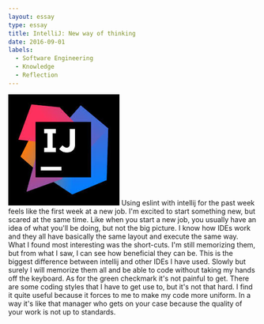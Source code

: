 ```yaml
---
layout: essay
type: essay
title: IntelliJ: New way of thinking
date: 2016-09-01
labels:
  - Software Engineering
  - Knowledge
  - Reflection
---
```


<img class="medium circular floated image" src="../images/intellij_pic.jpg">
Using eslint with intellij for the past week feels like the first week at a new job.
I'm excited to start something new, but scared at the same time. Like when you start a new
job, you usually have an idea of what you'll be doing, but not the big picture. I know how IDEs
work and they all have basically the same layout and execute the same way. What I found most
interesting was the short-cuts. I'm still memorizing them, but from what I saw, I can see
how beneficial they can be. This is the biggest difference between intellij and other IDEs I have
used. Slowly but surely I will memorize them all and be able to code without taking my hands off the keyboard.
As for the green checkmark it's not painful to get. There are some coding styles that I have to get use to, but
it's not that hard. I find it quite useful because it forces to me to make my code more uniform.
In a way it's like that manager who gets on your case because the quality of your work is not up to standards.